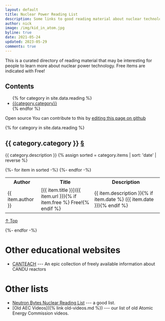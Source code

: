 ```yaml
---
layout: default
title: Nuclear Power Reading List
description: Some links to good reading material about nuclear technology
author: nick
image: /img/kid_in_atom.jpg
byline: true
date: 2021-05-24
updated: 2023-05-29
comments: true
---
```


<div class="row">
<div class="col-md-12" markdown="1">

This is a curated directory of reading material that may be interesting
for people to learn more about nuclear power technology. Free items are
indicated with <span class="badge bg-success">Free!</span>

## Contents

<ul>
{% for category in site.data.reading %}
<li><a href="#{{category.category|slugify}}">{{category.category}}</a></li>
{% endfor %}
</ul>

<span class="badge bg-success">Open source</span> You can contribute to this by
[editing this page on github]({{site.github_repo_url}}/_data/reading.yml)

{% for category in site.data.reading %}

<h2 id="{{category.category|slugify}}">{{ category.category }} <a href="#{{category.category|slugify}}">&#167;</a> </h2>

{{ category.description }}
{% assign sorted = category.items | sort: 'date' | reverse %}

<table class="table table-striped">
<tr><th class="col-md-2">Author</th><th class="col-md-4">Title</th><th class="col-md-6">Description</th></tr>
{%- for item in sorted -%}
<!-- tried using markdown table but no line wrap was killing me -->
<tr>
<td>{{ item.author }}</td>
<td markdown="1">
[{{ item.title }}]({{ item.url }}){% if item.free %}&nbsp;<span class="badge bg-success">Free!</span>{% endif %}
</td>
<td markdown="1">
{{ item.description }}{% if item.date %} ({{ item.date }}){% endif %}
</td>
</tr>
{%- endfor -%}
</table>
<p> <a href="#">&#8593; Top</a> </p>
{%- endfor -%}

# Other educational websites

- [CANTEACH](https://canteach.candu.org/) --- An epic collection of freely available
  information about CANDU reactors

# Other lists

- [Neutron Bytes Nuclear Reading List](https://neutronbytes.com/nuclear-reading-list/) ---
  a good list.
- [Old AEC Videos]({% link old-videos.md %}) ---
  our list of old Atomic Energy Commission videos.

</div>
</div>

